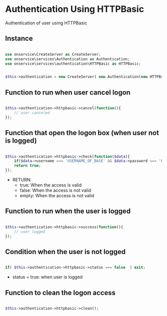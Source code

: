 
# Authentication Using HTTPBasic
Authentication of user using HTTPBasic



## Instance 


```php

use onservice\CreateServer as CreateServer;
use onservice\services\Authentication as Authentication;
use onservice\services\authentication\HTTPBasic as HTTPBasic;


$this->authentication = new CreateServer( new Authentication(new HTTPBasic()) );
```


## Function to run when user cancel logon

```php

$this->authentication->httpbasic->cancel(function(){
	// user canceled 
});

```



## Function that open the logon box (when user not is logged)

		
```php

$this->authentication->httpbasic->check(function($data){
	if($data->username === 'USERNAME_OF_BASE' && $data->password === 'PASSWORD_OF_BASE')
	return true;
});

```

- RETURN:
	- true: When the access is valid
	- false: When the access is not valid
	- empty: When the access is not valid



## Function to run when the user is logged

```php

$this->authentication->httpbasic->success(function(){
	// user logged 
});

```

## Condition when the user is not logged

```php

if( $this->authentication->httpbasic->status === false  ) exit;

```

- status = true: when user is logged


## Function to clean the logon access

```php

$this->authentication->httpbasic->clean();

```
